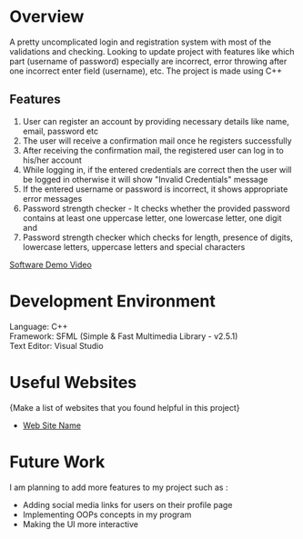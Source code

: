 
# Overview

A pretty uncomplicated login and registration system with most of the validations and checking.
Looking to update project with features like which part (username of password) especially are incorrect, error throwing after one incorrect enter field (username), etc.
The project is made using C++
## Features 
1. User can register an account by providing necessary details like name, email, password etc
2. The user will receive a confirmation mail once he registers successfully
3. After receiving the confirmation mail, the registered user can log in to his/her account
4. While logging in, if the entered credentials are correct then the user will be logged in otherwise it will show "Invalid Credentials" message
4. If the entered username or password is incorrect, it shows appropriate error messages
5. Password strength checker - It checks whether the provided password contains at least one uppercase letter, one lowercase letter, one digit and
5. Password strength checker which checks for length, presence of digits, lowercase letters, uppercase letters and special characters


[Software Demo Video](https://youtu.be/FIkw7itEnjk)

# Development Environment    
Language: C++    
Framework: SFML (Simple & Fast Multimedia Library - v2.5.1)     
Text Editor: Visual Studio




# Useful Websites

{Make a list of websites that you found helpful in this project}

- [Web Site Name](https://www.w3schools.com/cpp/)

# Future Work
I am planning to add more features to my project such as :
- Adding social media links for users on their profile page
- Implementing OOPs concepts in my program
- Making the UI more interactive